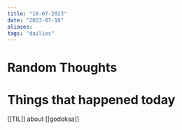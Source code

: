 ```yaml
---
title: "18-07-2023"
date: "2023-07-18"
aliases: 
tags: "dailies"
---
```


# Random Thoughts

# Things that happened today
[[TIL]] about [[godoksa]]
